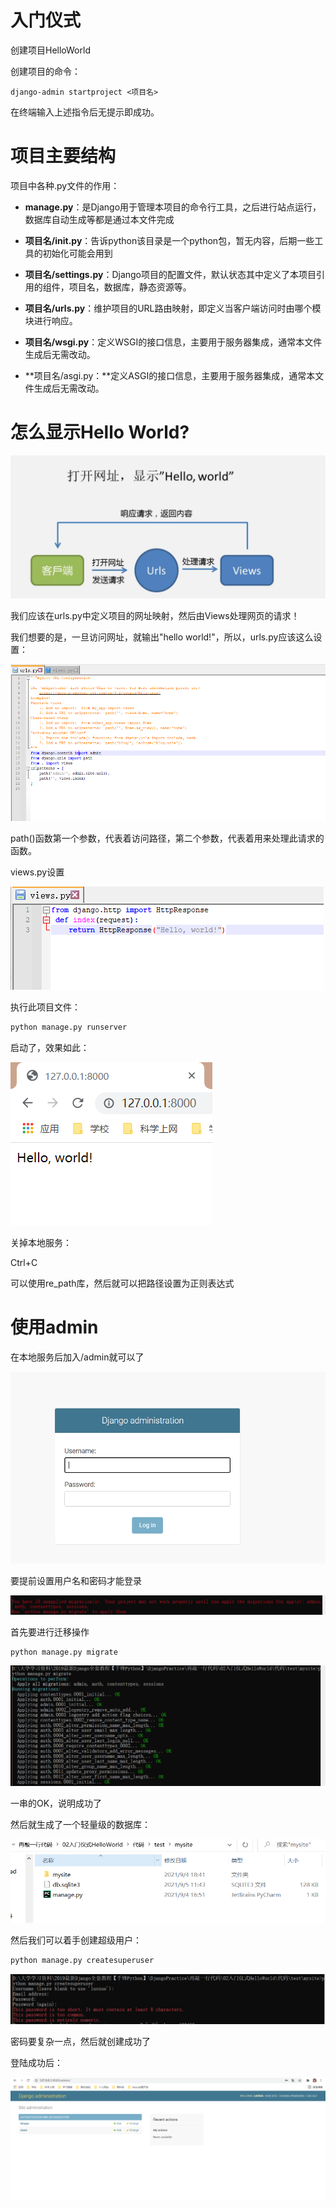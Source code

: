 # 入门仪式

创建项目HelloWorld

创建项目的命令：

```shell
django-admin startproject <项目名>
```

在终端输入上述指令后无提示即成功。

# 项目主要结构

项目中各种.py文件的作用：

* **manage.py**：是Django用于管理本项目的命令行工具，之后进行站点运行，数据库自动生成等都是通过本文件完成

* **项目名/init.py**：告诉python该目录是一个python包，暂无内容，后期一些工具的初始化可能会用到

* **项目名/settings.py**：Django项目的配置文件，默认状态其中定义了本项目引用的组件，项目名，数据库，静态资源等。

* **项目名/urls.py**：维护项目的URL路由映射，即定义当客户端访问时由哪个模块进行响应。

* **项目名/wsgi.py**：定义WSGI的接口信息，主要用于服务器集成，通常本文件生成后无需改动。

* **项目名/asgi.py：**定义ASGI的接口信息，主要用于服务器集成，通常本文件生成后无需改动。

# 怎么显示Hello World?

![](1.PNG)

我们应该在urls.py中定义项目的网址映射，然后由Views处理网页的请求！

我们想要的是，一旦访问网址，就输出"hello world!"，所以，urls.py应该这么设置：

![](2.PNG)

path()函数第一个参数，代表着访问路径，第二个参数，代表着用来处理此请求的函数。

views.py设置

![](3.PNG)

执行此项目文件：

```python
python manage.py runserver
```

启动了，效果如此：

![](4.PNG)

关掉本地服务：

Ctrl+C

可以使用re_path库，然后就可以把路径设置为正则表达式

# 使用admin

在本地服务后加入/admin就可以了

![](5.PNG)

要提前设置用户名和密码才能登录

![](6.PNG)

首先要进行迁移操作

```python
python manage.py migrate
```

![](7.PNG)

一串的OK，说明成功了

然后就生成了一个轻量级的数据库：

![](8.PNG)

然后我们可以着手创建超级用户：

```python
python manage.py createsuperuser
```

![](9.PNG)

密码要复杂一点，然后就创建成功了

登陆成功后：

![](10.PNG)

